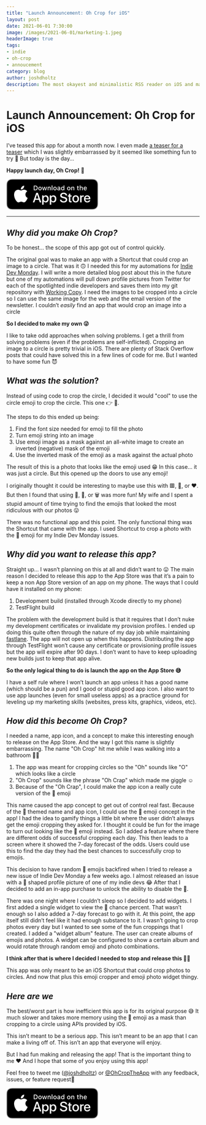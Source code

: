 ```yaml
---
title: "Launch Announcement: Oh Crop for iOS"
layout: post
date: 2021-06-01 7:30:00
image: /images/2021-06-01/marketing-1.jpeg
headerImage: true
tags:
- indie
- oh-crop
- annoucement
category: blog
author: joshdholtz
description: The most okayest and minimalistic RSS reader on iOS and macOS
---
```


# Launch Announcement: Oh Crop for iOS

I’ve teased this app for about a month now. I even made [a teaser for a teaser](https://twitter.com/joshdholtz/status/1388148055124463617) which I was slightly embarrassed by it seemed like something fun to try 🙈 But today is the day…

**Happy launch day, Oh Crop!** 🥳

<a href="https://apps.apple.com/us/app/oh-crop-emoji-but-as-photos/id1563845967" target="_blank">
  <img src="/images/Download_on_App_Store.svg"/>
</a>

<hr/>

## _Why did you make Oh Crop?_

To be honest… the scope of this app got out of control quickly.

The original goal was to make an app with a Shortcut that could crop an image to a circle. That was it 🙃 I needed this for my automations for [Indie Dev Monday](https://indiedevmonday.com). I will write a more detailed blog post about this in the future but one of my automations will pull down profile pictures from Twitter for each of the spotlighted indie developers and saves them into my git repository with [Working Copy](https://workingcopyapp.com). I need the images to be cropped into a circle so I can use the same image for the web and the email version of the newsletter. I couldn’t _easily_ find an app that would crop an image into a circle

**So I decided to make my own 😜**

I like to take odd approaches when solving problems. I get a thrill from solving problems (even if the problems are self-inflicted). Cropping an image to a circle is pretty trivial in iOS. There are plenty of Stack Overflow posts that could have solved this in a few lines of code for me. But I wanted to have some fun 😈

## _What was the solution_?

Instead of using code to crop the circle, I decided it would "cool" to use the circle emoji to crop the circle. This one 👉 🔴.

The steps to do this ended up being:
1. Find the font size needed for emoji to fill the photo
2. Turn emoji string into an image
3. Use emoji image as a mask against an all-white image to create an inverted (negative) mask of the emoji
4. Use the inverted mask of the emoji as a mask against the actual photo 

The result of this is a photo that looks like the emoji used 😁 In this case… it was just a circle. But this opened up the doors to use any emoji!

I originally thought it could be interesting to maybe use this with 🟥, 🔷, or ❤️. But then I found that using 🐩, 🚽, or 🗑 was more fun! My wife and I spent a stupid amount of time trying to find the emojis that looked the most ridiculous with our photos 😛

There was no functional app and this point. The only functional thing was the Shortcut that came with the app. I used Shortcut to crop a photo with the 🔴 emoji for my Indie Dev Monday issues.

## _Why did you want to release this app?_

Straight up… I wasn’t planning on this at all and didn’t want to 😛 The main reason I decided to release this app to the App Store was that it’s a pain to keep a non App Store version of an app on my phone. The ways that I could have it installed on my phone:

1. Development build (installed through Xcode directly to my phone)
2. TestFlight build

The problem with the development build is that it requires that I don’t nuke my development certificates or invalidate my provision profiles. I ended up doing this quite often through the nature of my day job while maintaining [fastlane](https://fastlane.tools). The app will not open up when this happens. Distributing the app through TestFlight won’t cause any certificate or provisioning profile issues but the app will expire after 90 days. I don’t want to have to keep uploading new builds just to keep that app alive.

**So the only logical thing to do is launch the app on the App Store 😅**

I have a self rule where I won’t launch an app unless it has a good name (which should be a pun) and I good or stupid good app icon. I also want to use app launches (even for small useless apps) as a practice ground for leveling up my marketing skills (websites, press kits, graphics, videos, etc).

## _How did this become Oh Crop?_

I needed a name, app icon, and a concept to make this interesting enough to release on the App Store. And the way I got this name is slightly embarrassing. The name "Oh Crop" hit me while I was walking into a bathroom 🤦‍♂️ 

1. The app was meant for cropping circles so the "Oh" sounds like "O" which looks like a circle 
2. "Oh Crop" sounds like the phrase "Oh Crap" which made me giggle ☺️
3. Because of the "Oh Crap", I could make the app icon a really cute version of the 💩 emoji

This name caused the app concept to get out of control real fast. Because of the 💩 themed name and app icon, I could use the 💩 emoji concept in the app! I had the idea to gamify things a little bit where the user didn’t always get the emoji cropping they asked for. I thought it could be fun for the image to turn out looking like the 💩 emoji instead. So I added a feature where there are different odds of successful cropping each day. This then leads to a screen where it showed the 7-day forecast of the odds. Users could use this to find the day they had the best chances to successfully crop to emojis.

This decision to have random 💩 emojis backfired when I tried to release a new issue of Indie Dev Monday a few weeks ago. I almost released an issue with a 💩 shaped profile picture of one of my indie devs 😂 After that I decided to add an in-app purchase to unlock the ability to disable the 💩. 

There was one night where I couldn’t sleep so I decided to add widgets. I first added a single widget to view the 💩 chance percent. That wasn’t enough so I also added a 7-day forecast to go with it. At this point, the app itself still didn’t feel like it had enough substance to it. I wasn’t going to crop photos every day but I wanted to see some of the fun croppings that I created. I added a "widget album" feature. The user can create albums of emojis and photos. A widget can be configured to show a certain album and would rotate through random emoji and photo combinations.

**I think after that is where I decided I needed to stop and release this 🤷‍♂️**

This app was only meant to be an iOS Shortcut that could crop photos to circles. And now that plus this emoji cropper and emoji photo widget thingy.

## _Here are we_

The best/worst part is how inefficient this app is for its original purpose 😅 It much slower and takes more memory using the 🔴 emoji as a mask than cropping to a circle using APIs provided by iOS.

This isn’t meant to be a serious app. This isn’t meant to be an app that I can make a living off of. This isn’t an app that everyone will enjoy.

But I had fun making and releasing the app! That is the important thing to me ❤️ And I hope that some of you enjoy using this app! 

Feel free to tweet me ([@joshdholtz](https://twitter.com/joshdholtz)) or [@OhCropTheApp](https://twitter.com/OhCropTheApp) with any feedback, issues, or feature request🥳

<a href="https://apps.apple.com/us/app/oh-crop-emoji-but-as-photos/id1563845967" target="_blank">
  <img src="/images/Download_on_App_Store.svg"/>
</a>

